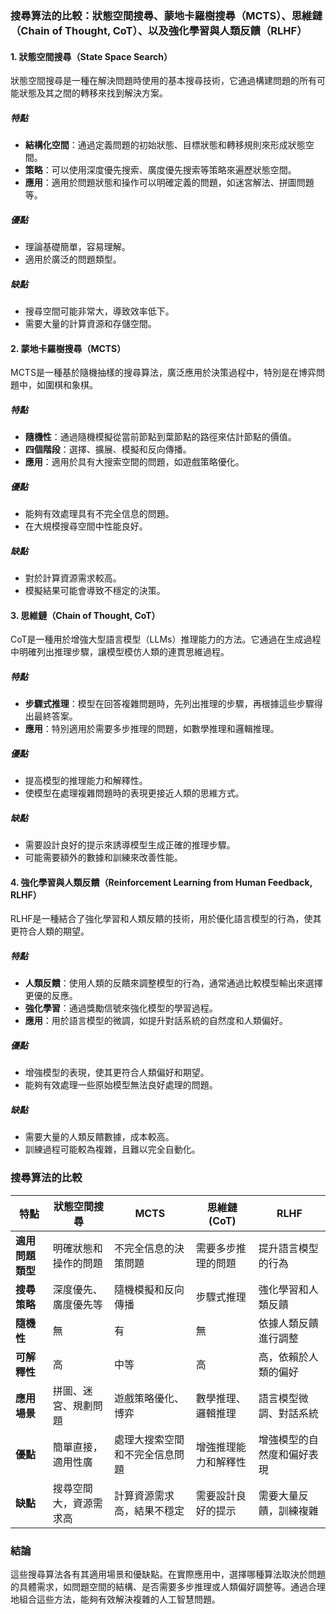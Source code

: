 ### **搜尋算法的比較：狀態空間搜尋、蒙地卡羅樹搜尋（MCTS）、思維鏈（Chain of Thought, CoT）、以及強化學習與人類反饋（RLHF）**

#### 1. **狀態空間搜尋（State Space Search）**

狀態空間搜尋是一種在解決問題時使用的基本搜尋技術，它通過構建問題的所有可能狀態及其之間的轉移來找到解決方案。

##### 特點
- **結構化空間**：通過定義問題的初始狀態、目標狀態和轉移規則來形成狀態空間。
- **策略**：可以使用深度優先搜索、廣度優先搜索等策略來遍歷狀態空間。
- **應用**：適用於問題狀態和操作可以明確定義的問題，如迷宮解法、拼圖問題等。

##### 優點
- 理論基礎簡單，容易理解。
- 適用於廣泛的問題類型。

##### 缺點
- 搜尋空間可能非常大，導致效率低下。
- 需要大量的計算資源和存儲空間。

#### 2. **蒙地卡羅樹搜尋（MCTS）**

MCTS是一種基於隨機抽樣的搜尋算法，廣泛應用於決策過程中，特別是在博弈問題中，如圍棋和象棋。

##### 特點
- **隨機性**：通過隨機模擬從當前節點到葉節點的路徑來估計節點的價值。
- **四個階段**：選擇、擴展、模擬和反向傳播。
- **應用**：適用於具有大搜索空間的問題，如遊戲策略優化。

##### 優點
- 能夠有效處理具有不完全信息的問題。
- 在大規模搜尋空間中性能良好。

##### 缺點
- 對於計算資源需求較高。
- 模擬結果可能會導致不穩定的決策。

#### 3. **思維鏈（Chain of Thought, CoT）**

CoT是一種用於增強大型語言模型（LLMs）推理能力的方法。它通過在生成過程中明確列出推理步驟，讓模型模仿人類的連貫思維過程。

##### 特點
- **步驟式推理**：模型在回答複雜問題時，先列出推理的步驟，再根據這些步驟得出最終答案。
- **應用**：特別適用於需要多步推理的問題，如數學推理和邏輯推理。

##### 優點
- 提高模型的推理能力和解釋性。
- 使模型在處理複雜問題時的表現更接近人類的思維方式。

##### 缺點
- 需要設計良好的提示來誘導模型生成正確的推理步驟。
- 可能需要額外的數據和訓練來改善性能。

#### 4. **強化學習與人類反饋（Reinforcement Learning from Human Feedback, RLHF）**

RLHF是一種結合了強化學習和人類反饋的技術，用於優化語言模型的行為，使其更符合人類的期望。

##### 特點
- **人類反饋**：使用人類的反饋來調整模型的行為，通常通過比較模型輸出來選擇更優的反應。
- **強化學習**：通過獎勵信號來強化模型的學習過程。
- **應用**：用於語言模型的微調，如提升對話系統的自然度和人類偏好。

##### 優點
- 增強模型的表現，使其更符合人類偏好和期望。
- 能夠有效處理一些原始模型無法良好處理的問題。

##### 缺點
- 需要大量的人類反饋數據，成本較高。
- 訓練過程可能較為複雜，且難以完全自動化。

### **搜尋算法的比較**

| 特點                  | 狀態空間搜尋               | MCTS                        | 思維鏈 (CoT)              | RLHF                        |
|---------------------|-------------------------|----------------------------|-------------------------|----------------------------|
| **適用問題類型**      | 明確狀態和操作的問題        | 不完全信息的決策問題          | 需要多步推理的問題        | 提升語言模型的行為         |
| **搜尋策略**          | 深度優先、廣度優先等         | 隨機模擬和反向傳播            | 步驟式推理               | 強化學習和人類反饋         |
| **隨機性**            | 無                       | 有                         | 無                      | 依據人類反饋進行調整      |
| **可解釋性**          | 高                       | 中等                       | 高                      | 高，依賴於人類的偏好       |
| **應用場景**          | 拼圖、迷宮、規劃問題        | 遊戲策略優化、博弈            | 數學推理、邏輯推理        | 語言模型微調、對話系統      |
| **優點**             | 簡單直接，適用性廣          | 處理大搜索空間和不完全信息問題  | 增強推理能力和解釋性       | 增強模型的自然度和偏好表現 |
| **缺點**             | 搜尋空間大，資源需求高       | 計算資源需求高，結果不穩定     | 需要設計良好的提示        | 需要大量反饋，訓練複雜     |

### **結論**
這些搜尋算法各有其適用場景和優缺點。在實際應用中，選擇哪種算法取決於問題的具體需求，如問題空間的結構、是否需要多步推理或人類偏好調整等。通過合理地組合這些方法，能夠有效解決複雜的人工智慧問題。